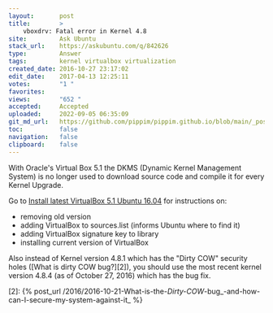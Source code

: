 ```yaml
---
layout:       post
title:        >
    vboxdrv: Fatal error in Kernel 4.8
site:         Ask Ubuntu
stack_url:    https://askubuntu.com/q/842626
type:         Answer
tags:         kernel virtualbox virtualization
created_date: 2016-10-27 23:17:02
edit_date:    2017-04-13 12:25:11
votes:        "1 "
favorites:    
views:        "652 "
accepted:     Accepted
uploaded:     2022-09-05 06:35:09
git_md_url:   https://github.com/pippim/pippim.github.io/blob/main/_posts/2016/2016-10-27-vboxdrv_-Fatal-error-in-Kernel-4.8.md
toc:          false
navigation:   false
clipboard:    false
---
```


With Oracle's Virtual Box 5.1 the DKMS (Dynamic Kernel Management System) is no longer used to download source code and compile it for every Kernel Upgrade.

Go to [Install latest VirtualBox 5.1 Ubuntu 16.04][1] for instructions on:

 - removing old version
 - adding VirtualBox to sources.list (informs Ubuntu where to find it)
 - adding VirtualBox signature key to library
 - installing current version of VirtualBox

Also instead of Kernel version 4.8.1 which has the "Dirty COW" security holes ([What is dirty COW bug?][2]), you should use the most recent kernel version 4.8.4 (as of October 27, 2016) which has the bug fix.


  [1]: https://www.linuxbabe.com/virtualbox/install-latest-virtualbox-5-1-ubuntu-16-04
  [2]: {% post_url /2016/2016-10-21-What-is-the-_Dirty-COW_-bug_-and-how-can-I-secure-my-system-against-it_ %}
